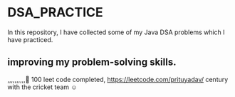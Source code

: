 # DSA_PRACTICE

In this repository, I have collected some of my Java DSA problems which I have practiced.


## improving my problem-solving skills.
,,,,,,,,,,🙂
100 leet code completed, https://leetcode.com/prituyadav/
century with the cricket team ☺
